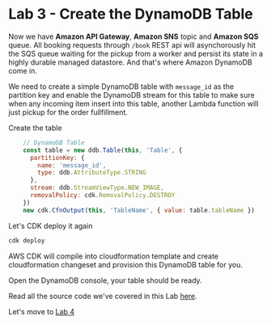 # Lab 3 -   Create the DynamoDB Table

Now we have **Amazon API Gateway**, **Amazon SNS** topic and **Amazon SQS** queue. All booking requests through `/book` REST api will asynchorously hit the SQS queue waiting for the pickup from a worker and persist its state in a highly durable managed datastore. And that's where Amazon DynamoDB come in.


We need to create a simple DynamoDB table with `message_id` as the partition key and enable the DynamoDB stream for this table to make sure when any incoming item insert into this table, another Lambda function will just pickup for the order fullfillment. 


Create the table

```js
    // DynamoDB Table
    const table = new ddb.Table(this, 'Table', {
      partitionKey: {
        name: 'message_id',
        type: ddb.AttributeType.STRING
      },
      stream: ddb.StreamViewType.NEW_IMAGE,
      removalPolicy: cdk.RemovalPolicy.DESTROY
    })
    new cdk.CfnOutput(this, 'TableName', { value: table.tableName })
```



Let's CDK deploy it again

```js
cdk deploy
```

AWS CDK will compile into cloudformation template and create cloudformation changeset and provision this DynamoDB table for you.

Open the DynamoDB console, your table should be ready.

Read all the source code we've covered in this Lab [here](https://github.com/pahud/svs327-reinvent2019/blob/04ee35b11105de4ae8bfafc47a3de06a42488b75/cdk/lib/cdk-stack.ts#L135-L144).

Let's move to [Lab 4](lab4.README.md)

